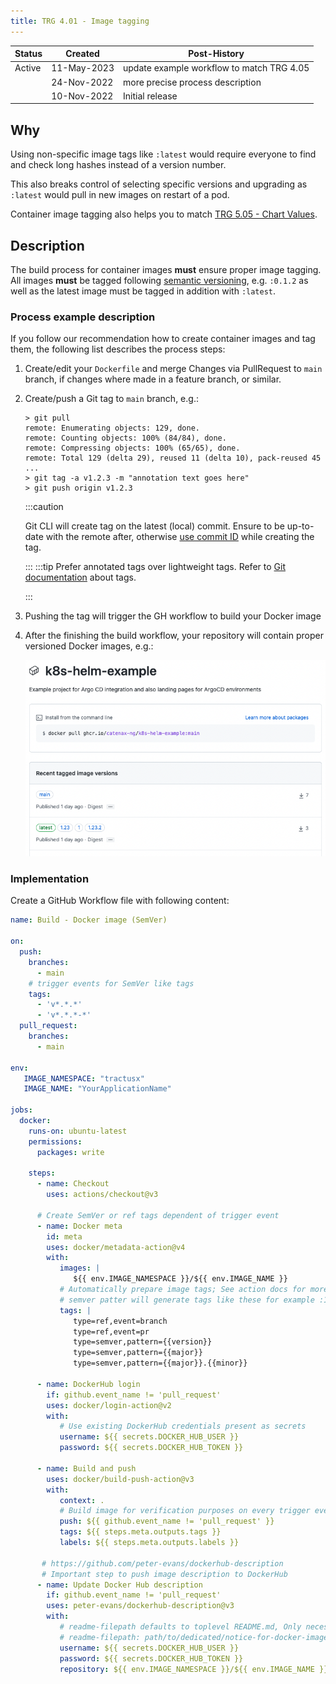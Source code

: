 ```yaml
---
title: TRG 4.01 - Image tagging
---
```


| Status | Created     | Post-History                              |
|--------|-------------|-------------------------------------------|
| Active | 11-May-2023 | update example workflow to match TRG 4.05 |
|        | 24-Nov-2022 | more precise process description          |
|        | 10-Nov-2022 | Initial release                           |

## Why

Using non-specific image tags like `:latest` would require everyone to find and check long hashes instead of a version number.

This also breaks control of selecting specific versions and upgrading as `:latest` would pull in new images on restart of a pod.

Container image tagging also helps you to match [TRG 5.05 - Chart Values](../trg-5/trg-5-05.md#container-images).

## Description

The build process for container images **must** ensure proper image tagging. All images **must** be tagged
following [semantic versioning](https://semver.org/), e.g. `:0.1.2` as well as the latest image must be tagged in
addition with `:latest`.

### Process example description

If you follow our recommendation how to create container images and tag them, the following list describes the process
steps:

1. Create/edit your `Dockerfile` and merge Changes via PullRequest to `main` branch, if changes where made in a feature
   branch, or similar.
2. Create/push a Git tag to `main` branch, e.g.:

   ```shell
   > git pull
   remote: Enumerating objects: 129, done.
   remote: Counting objects: 100% (84/84), done.
   remote: Compressing objects: 100% (65/65), done.
   remote: Total 129 (delta 29), reused 11 (delta 10), pack-reused 45
   ...
   > git tag -a v1.2.3 -m "annotation text goes here"
   > git push origin v1.2.3
   ```

   :::caution

   Git CLI will create tag on the latest (local) commit. Ensure to be up-to-date with the remote after,
   otherwise [use commit ID](https://git-scm.com/book/en/v2/Git-Basics-Tagging#_tagging_later) while creating the
   tag.

   :::
   :::tip
   Prefer annotated tags over lightweight tags. Refer
   to [Git documentation](https://git-scm.com/book/en/v2/Git-Basics-Tagging#_creating_tags) about tags.

   :::
3. Pushing the tag will trigger the GH workflow to build your Docker image
4. After the finishing the build workflow, your repository will contain proper versioned Docker images, e.g.:

   ![SemVer Docker images](assets/trg4-1-semver-image.png)

### Implementation

Create a GitHub Workflow file with following content:

```yaml
name: Build - Docker image (SemVer)

on:
  push:
    branches:
      - main
    # trigger events for SemVer like tags
    tags:
      - 'v*.*.*'
      - 'v*.*.*-*'
  pull_request:
    branches:
      - main

env:
   IMAGE_NAMESPACE: "tractusx"
   IMAGE_NAME: "YourApplicationName"

jobs:
  docker:
    runs-on: ubuntu-latest
    permissions:
      packages: write

    steps:
      - name: Checkout
        uses: actions/checkout@v3

      # Create SemVer or ref tags dependent of trigger event
      - name: Docker meta
        id: meta
        uses: docker/metadata-action@v4
        with:
           images: |
              ${{ env.IMAGE_NAMESPACE }}/${{ env.IMAGE_NAME }}
           # Automatically prepare image tags; See action docs for more examples. 
           # semver patter will generate tags like these for example :1 :1.2 :1.2.3
           tags: |
              type=ref,event=branch
              type=ref,event=pr
              type=semver,pattern={{version}}
              type=semver,pattern={{major}}
              type=semver,pattern={{major}}.{{minor}}

      - name: DockerHub login
        if: github.event_name != 'pull_request'
        uses: docker/login-action@v2
        with:
           # Use existing DockerHub credentials present as secrets
           username: ${{ secrets.DOCKER_HUB_USER }}
           password: ${{ secrets.DOCKER_HUB_TOKEN }}

      - name: Build and push
        uses: docker/build-push-action@v3
        with:
           context: .
           # Build image for verification purposes on every trigger event. Only push if event is not a PR
           push: ${{ github.event_name != 'pull_request' }}
           tags: ${{ steps.meta.outputs.tags }}
           labels: ${{ steps.meta.outputs.labels }}

       # https://github.com/peter-evans/dockerhub-description
       # Important step to push image description to DockerHub 
      - name: Update Docker Hub description
        if: github.event_name != 'pull_request'
        uses: peter-evans/dockerhub-description@v3
        with:
           # readme-filepath defaults to toplevel README.md, Only necessary if you have a dedicated file with your 'Notice for docker images'   
           # readme-filepath: path/to/dedicated/notice-for-docker-image.md 
           username: ${{ secrets.DOCKER_HUB_USER }}
           password: ${{ secrets.DOCKER_HUB_TOKEN }}
           repository: ${{ env.IMAGE_NAMESPACE }}/${{ env.IMAGE_NAME }}
```
